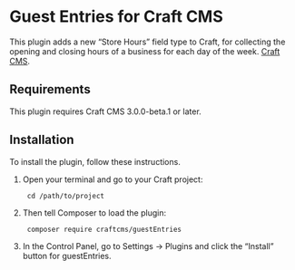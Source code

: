 Guest Entries for Craft CMS
===================

This plugin adds a new “Store Hours” field type to Craft, for collecting the opening and closing hours of a business for each day of the week. [Craft CMS](https://craftcms.com).

## Requirements

This plugin requires Craft CMS 3.0.0-beta.1 or later.


## Installation

To install the plugin, follow these instructions.

1. Open your terminal and go to your Craft project:

        cd /path/to/project

2. Then tell Composer to load the plugin:

        composer require craftcms/guestEntries

3. In the Control Panel, go to Settings → Plugins and click the “Install” button for guestEntries.